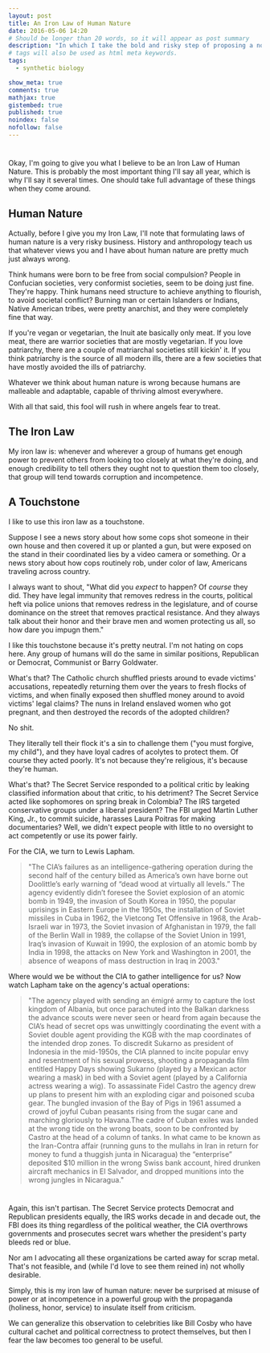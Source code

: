 ```yaml
---
layout: post
title: An Iron Law of Human Nature
date: 2016-05-06 14:20
# Should be longer than 20 words, so it will appear as post summary
description: "In which I take the bold and risky step of proposing a non-partisan law about humans"
# tags will also be used as html meta keywords.
tags:
  - synthetic biology

show_meta: true
comments: true
mathjax: true
gistembed: true
published: true
noindex: false
nofollow: false
---
```


# <a id="orgheadline4"></a>

Okay, I'm going to give you what I believe to be an Iron Law of Human Nature.
This is probably the most important thing I'll say all year, which is why I'll say
it several times. One should take full advantage of these things when they come around.

## Human Nature<a id="orgheadline1"></a>

Actually, before I give you my Iron Law, I'll note that formulating laws of human
nature is a very risky business. History and anthropology teach us that whatever views you and I have about human nature
are pretty much just always wrong. 
  
Think humans were born to be free from social compulsion?
People in Confucian societies, very conformist societies, seem to be doing just fine.
They're happy. 
Think humans need structure to achieve anything to flourish, to avoid
societal conflict? Burning man or certain Islanders or Indians, Native American tribes,
were pretty anarchist, and they were completely fine that way.
  
If you're vegan or vegetarian, the Inuit ate basically only meat. If you love meat,
there are warrior societies that are mostly vegetarian.
If you love patriarchy, there are a couple of matriarchal societies still kickin'
it. If you think patriarchy is the source of all modern ills, there are a few societies
that have mostly avoided the ills of patriarchy.

Whatever we think about human nature is wrong because humans are malleable and adaptable,
capable of thriving almost everywhere.

With all that said, this fool will rush in where angels fear to treat.

## The Iron Law<a id="orgheadline2"></a>

My iron law is: whenever and wherever a group of humans get enough power to prevent
others from looking too closely at what they're doing, and enough credibility to tell
others they ought not to question them too closely, that group will tend towards corruption and
incompetence.

## A Touchstone<a id="orgheadline3"></a>

I like to use this iron law as a touchstone. 

Suppose I see a news story about how some
cops shot someone in their own house and then covered it up or planted a gun, but
were exposed on the stand in their coordinated lies by a video camera or something.
Or a news story about how cops routinely rob, under color of law, Americans traveling
across country.

I always want to shout, "What did you *expect* to happen? Of *course* they did. They have legal immunity
that removes redress in the courts, political heft via police unions that removes redress
in the legislature, and of course dominance on the street that removes practical resistance.
And they always talk about their honor and their brave men and women protecting us all,
so how dare you impugn them."

I like this touchstone because it's pretty neutral. I'm not hating on cops here.
Any group of humans will do the same in similar positions, Republican or Democrat,
Communist or Barry Goldwater.

What's that? The Catholic church shuffled priests around to evade victims' accusations,
repeatedly returning them over the years to fresh flocks of victims, and when finally
exposed then shuffled money around to avoid victims' legal claims?
The nuns in Ireland enslaved women who got pregnant, and then destroyed
the records of the adopted children?
  
No shit.
  
They literally tell their flock it's a sin to challenge them ("you must forgive, my child"), 
and they have loyal cadres of acolytes to protect them. Of course they acted poorly. 
It's not because they're religious, it's because they're human.
  
  
What's that? The Secret Service responded to a political critic by leaking classified
information about that critic, to his detriment? The Secret Service acted like sophomores
on spring break in Colombia? The IRS targeted conservative groups under a liberal president?
The FBI urged Martin Luther King, Jr., to commit suicide, harasses Laura Poitras for
making documentaries? Well, we didn't expect people with little to no oversight
to act competently or use its power fairly.

For the CIA, we turn to Lewis Lapham.

> "The CIA’s failures as an intelligence-gathering operation during the second half of the century billed as America’s own have borne out Doolittle’s early warning of “dead wood at virtually all levels.” The agency evidently didn’t foresee the Soviet explosion of an atomic bomb in 1949, the invasion of South Korea in 1950, the popular uprisings in Eastern Europe in the 1950s, the installation of Soviet missiles in Cuba in 1962, the Vietcong Tet Offensive in 1968, the Arab-Israeli war in 1973, the Soviet invasion of Afghanistan in 1979, the fall of the Berlin Wall in 1989, the collapse of the Soviet Union in 1991, Iraq’s invasion of Kuwait in 1990, the explosion of an atomic bomb by India in 1998, the attacks on New York and Washington in 2001, the absence of weapons of mass destruction in Iraq in 2003."

Where would we be without the CIA to gather intelligence for us? Now watch Lapham take on the agency's actual operations:

> "The agency played with sending an émigré army to capture the lost kingdom of Albania, but once parachuted into the Balkan darkness the advance scouts were never seen or heard from again because the CIA’s head of secret ops was unwittingly coordinating the event with a Soviet double agent providing the KGB with the map coordinates of the intended drop zones. To discredit Sukarno as president of Indonesia in the mid-1950s, the CIA planned to incite popular envy and resentment of his sexual prowess, shooting a propaganda film entitled Happy Days showing Sukarno (played by a Mexican actor wearing a mask) in bed with a Soviet agent (played by a California actress wearing a wig). To assassinate Fidel Castro the agency drew up plans to present him with an exploding cigar and poisoned scuba gear. The bungled invasion of the Bay of Pigs in 1961 assumed a crowd of joyful Cuban peasants rising from the sugar cane and marching gloriously to Havana.The cadre of Cuban exiles was landed at the wrong tide on the wrong boats, soon to be confronted by Castro at the head of a column of tanks. In what came to be known as the Iran-Contra affair (running guns to the mullahs in Iran in return for money to fund a thuggish junta in Nicaragua) the “enterprise” deposited $10 million in the wrong Swiss bank account, hired drunken aircraft mechanics in El Salvador, and dropped munitions into the wrong jungles in Nicaragua."

# <a id="orgheadline5"></a>

Again, this isn't partisan. The Secret Service protects Democrat and Republican presidents equally,
the IRS works decade in and decade out, the FBI does its thing regardless of the political weather,
the CIA overthrows governments and prosecutes secret wars whether the president's party bleeds red or blue.

Nor am I advocating all these organizations be carted away for scrap metal. That's not feasible,
and (while I'd love to see them reined in) not wholly desirable. 

Simply, this is my iron law of human nature: never be surprised at misuse of power or at incompetence
in a powerful group with the propaganda (holiness, honor, service) to insulate itself from criticism.

We can generalize this observation to celebrities like Bill Cosby who have cultural cachet
and political correctness to protect themselves, but then I fear the law becomes too general
to be useful.

